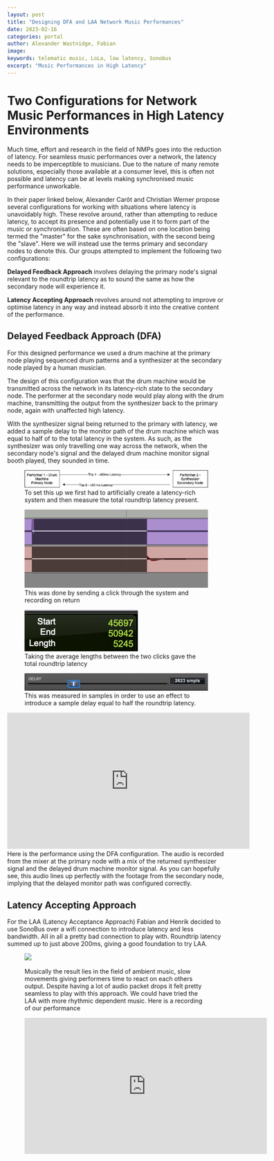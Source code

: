 ```yaml
---
layout: post
title: "Designing DFA and LAA Network Music Performances"
date: 2023-02-16
categories: portal
author: Alexander Wastnidge, Fabian
image: 
keywords: telematic music, LoLa, low latency, Sonobus
excerpt: "Music Performances in High Latency"
---
```




# Two Configurations for Network Music Performances in High Latency Environments

Much time, effort and research in the field of NMPs goes into the reduction of latency.  For seamless music performances over a network, the latency needs to be imperceptible to musicians.  Due to the nature of many remote solutions, especially those available at a consumer level, this is often not possible and latency can be at levels making synchronised music performance unworkable.

In their paper linked below, Alexander Carôt and Christian Werner propose several configurations for working with situations where latency is unavoidably high.  These revolve around, rather than attempting to reduce latency, to accept its presence and potentially use it to form part of the music or synchronisation.  These are often based on one location being termed the "master" for the sake synchronisation, with the second being the "slave".  Here we will instead use the terms primary and secondary nodes to denote this.  Our groups attempted to implement the following two configurations:

**Delayed Feedback Approach** involves delaying the primary node's signal relevant to the roundtrip latency as to sound the same as how the secondary node will experience it.

**Latency Accepting Approach** revolves around not attempting to improve or optimise latency in any way and instead absorb it into the creative content of the performance.


## Delayed Feedback Approach (DFA)

For this designed performance we used a drum machine at the primary node playing sequenced drum patterns and a synthesizer at the secondary node played by a human musician.

The design of this configuration was that the drum machine would be transmitted across the network in its latency-rich state to the secondary node.  The performer at the secondary node would play along with the drum machine, transmitting the output from the synthesizer back to the primary node, again with unaffected high latency.

With the synthesizer signal being returned to the primary with latency, we added a sample delay to the monitor path of the drum machine which was equal to half of to the total latency in the system.  As such, as the synthesizer was only travelling one way across the network, when the secondary node's signal and the delayed drum machine monitor signal booth played, they sounded in time.


<figure style="float: none">
   <img
      src="/assets/image/2023_02_15_alexanjw_roundtrip_diagram.jpg"
      style="max-height:600px; width:auto;" />
   <figcaption>To set this up we first had to artificially create a latency-rich system and then measure the total roundtrip latency present.</figcaption>
</figure>

<figure style="float: none">
   <img
      src="/assets/image/2023_02_15_alexanjw_waveforms.png"
      style="max-height:600px; width:auto;" />
   <figcaption>This was done by sending a click through the system and recording on return</figcaption>
</figure>

<figure style="float: none">
   <img
      src="/assets/image/2023_02_15_alexanjw_roundtrip.png"
      style="max-height:600px; width:auto;" />
   <figcaption>Taking the average lengths between the two clicks gave the total roundtrip latency</figcaption>
</figure>

<figure style="float: none">
   <img
      src="/assets/image/2023_02_15_alexanjw_delay.png"
      style="max-height:600px; width:auto;" />
   <figcaption>This was measured in samples in order to use an effect to introduce a sample delay equal to half the roundtrip latency.</figcaption>
</figure>

<iframe width="560" height="315" src="https://www.youtube.com/embed/-Og_EoKAVhw" title="YouTube video player" frameborder="0" allow="accelerometer; autoplay; clipboard-write; encrypted-media; gyroscope; picture-in-picture; web-share" allowfullscreen></iframe>
Here is the performance using the DFA configuration.  The audio is recorded from the mixer at the primary node with a mix of the returned synthesizer signal and the delayed drum machine monitor signal.  As you can hopefully see, this audio lines up perfectly with the footage from the secondary node, implying that the delayed monitor path was configured correctly.

## Latency Accepting Approach
For the LAA (Latency Acceptance Approach) Fabian and Henrik decided to use SonoBus over a wifi connection to introduce latency and less bandwidth. All in all a pretty bad connection to play with. Roundtrip latency summed up to just above 200ms, giving a good foundation to try LAA. 

<figure style="float: none">
   <img
      src="https://www.uio.no/english/studies/programmes/mct-master/blog/assets/image/2023_02_16_fabianst_latency_sonobus.png?alt=original"
      style="max-height:600px; width:auto;" />


Musically the result lies in the field of ambient music, slow movements giving performers time to react on each others output. Despite having a lot of audio packet drops it felt pretty seamless to play with this approach. We could have tried the LAA with more rhythmic dependent music. Here is a recording of our performance

<iframe width="560" height="315" src="https://www.youtube.com/embed/vyFz8AhbwlE" title="YouTube video player" frameborder="0" allow="accelerometer; autoplay; clipboard-write; encrypted-media; gyroscope; picture-in-picture; web-share" allowfullscreen></iframe>
